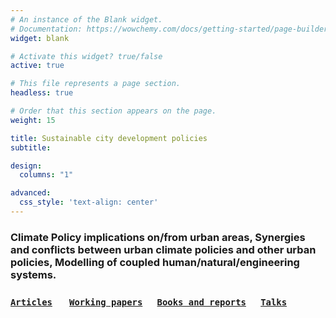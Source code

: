 ```yaml
---
# An instance of the Blank widget.
# Documentation: https://wowchemy.com/docs/getting-started/page-builder/
widget: blank

# Activate this widget? true/false
active: true

# This file represents a page section.
headless: true

# Order that this section appears on the page.
weight: 15

title: Sustainable city development policies
subtitle:

design:
  columns: "1"

advanced:
  css_style: 'text-align: center'
---
```


### Climate Policy implications on/from urban areas, Synergies and conflicts between urban climate policies and other urban policies, Modelling of coupled human/natural/engineering systems.

### [`Articles`](#articles) &nbsp; &nbsp; &nbsp; [`Working papers`](#working_papers) &nbsp; &nbsp; &nbsp;[`Books and reports`](#books_reports) &nbsp; &nbsp; &nbsp;[`Talks`](#talks) 
